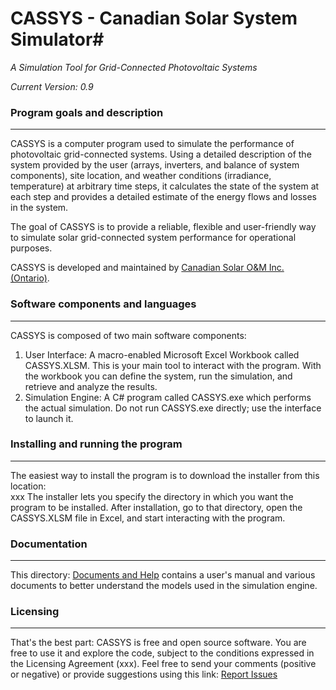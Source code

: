 # CASSYS - Canadian Solar System Simulator#
*A Simulation Tool for Grid-Connected Photovoltaic Systems*

*Current Version: 0.9*
 
### Program goals and description ##
---------------------------------------
 
CASSYS is a computer program used to simulate the performance of photovoltaic grid-connected systems. Using a detailed description of the system provided by the user (arrays, inverters, and balance of system components), site location, and weather conditions (irradiance, temperature) at arbitrary time steps, it calculates the state of the system at each step and provides a detailed estimate of the energy flows and losses in the system.

The goal of CASSYS is to provide a reliable, flexible and user-friendly way to simulate solar grid-connected system performance for operational purposes.  

CASSYS is developed and maintained by [Canadian Solar O&M Inc. (Ontario)](http://www.canadiansolar.com/ "Canadian Solar O&M Inc. (Ontario)"). 

### Software components and languages ##
----------------------------------------
CASSYS is composed of two main software components: 

 1. User Interface: A macro-enabled Microsoft Excel Workbook called CASSYS.XLSM. This is your main tool to interact with the program. With the workbook you can define the system, run the simulation, and retrieve and analyze the results.
 2. Simulation Engine: A C# program called CASSYS.exe which performs the actual simulation. Do not run CASSYS.exe directly; use the interface to launch it.
 
### Installing and running the program ##
-----------------------------------------
The easiest way to install the program is to download the installer from this location:  
xxx
The installer lets you specify the directory in which you want the program to be installed. After installation, go to that directory, open the CASSYS.XLSM file in Excel, and start interacting with the program.

### Documentation ##
--------------------
This directory:
[Documents and Help](https://github.com/CanadianSolar/CASSYS/tree/master/Documents%20and%20Help "Documents and Help")
contains a user's manual and various documents to better understand the models used in the simulation engine.

### Licensing ##
----------------
That's the best part: CASSYS is free and open source software. You are free to use it and explore the code, subject to the conditions expressed in the Licensing Agreement (xxx). Feel free to send your comments (positive or negative) or provide suggestions using this link:
[Report Issues](https://github.com/CanadianSolar/CASSYS/issues "Report Issues")

 



